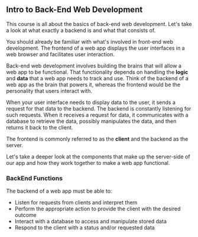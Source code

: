 ## Intro to Back-End Web Development

This course is all about the basics of back-end web development. Let's take a look at what exactly a backend is and what that consists of.

You should already be familiar with what's involved in front-end web development. The frontend of a web app displays the user interfaces in a web browser and facilitates user interaction.

Back-end web development involves building the brains that will allow a web app to be functional. That functionality depends on handling the <strong>logic</strong> and <strong>data</strong> that a web app needs to track and use. Think of the backend of a web app as the brain that powers it, whereas the frontend would be the personality that users interact with.

When your user interface needs to display data to the user, it sends a request for that data to the backend. The backend is constantly listening for such requests. When it receives a request for data, it communicates with a database to retrieve the data, possibly manipulates the data, and then returns it back to the client.

The frontend is commonly referred to as the <strong>client</strong> and the backend as the <server>server</serv>.

Let's take a deeper look at the components that make up the server-side of our app and how they work together to make a web app functional.

### BackEnd Functions

The backend of a web app must be able to:

* Listen for requests from clients and interpret them
* Perform the appropriate action to provide the client with the desired outcome
* Interact with a database to access and manipulate stored data
* Respond to the client with a status and/or requested data

